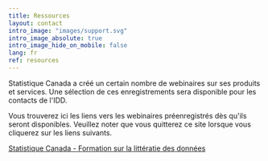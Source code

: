 ```yaml
---
title: Ressources
layout: contact
intro_image: "images/support.svg"
intro_image_absolute: true
intro_image_hide_on_mobile: false
lang: fr
ref: resources
---
```

Statistique Canada a créé un certain nombre de webinaires sur ses produits et services. Une sélection de ces enregistrements sera disponible pour les contacts de l'IDD.

Vous trouverez ici les liens vers les webinaires préenregistrés dès qu'ils seront disponibles. Veuillez noter que vous quitterez ce site lorsque vous cliquerez sur les liens suivants.

[Statistique Canada - Formation sur la littératie des données](https://www.statcan.gc.ca/fra/afc/litteratie-donnees)
